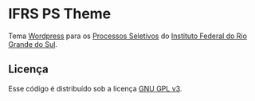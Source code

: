 # IFRS PS Theme

Tema [Wordpress](https://wordpress.org/) para os [Processos Seletivos](http://ingresso.ifrs.edu.br/) do [Instituto Federal do Rio Grande do Sul](http://ifrs.edu.br/).

## Licença

Esse código é distribuído sob a licença [GNU GPL v3](http://www.gnu.org/licenses/gpl-3.0.txt).
